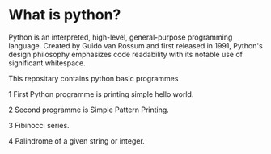 # What is python?
Python is an interpreted, high-level, general-purpose programming language. Created by Guido van Rossum and first released in 1991,
Python's design philosophy emphasizes code readability with its notable use of significant whitespace.

This repositary contains python basic programmes

1 First Python  programme is printing simple hello world.

2 Second programme is Simple Pattern Printing.

3 Fibinocci series.

4 Palindrome of a given string or integer.

